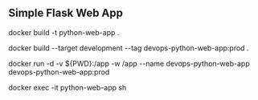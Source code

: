 ## Simple Flask Web App

docker build -t python-web-app .

docker build --target development --tag devops-python-web-app:prod .

docker run -d -v ${PWD}:/app -w /app --name devops-python-web-app devops-python-web-app:prod


docker exec -it python-web-app sh